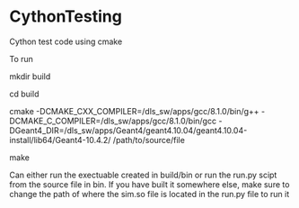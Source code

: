 # CythonTesting
Cython test code using cmake

To run

mkdir build

cd build

cmake -DCMAKE_CXX_COMPILER=/dls_sw/apps/gcc/8.1.0/bin/g++ -DCMAKE_C_COMPILER=/dls_sw/apps/gcc/8.1.0/bin/gcc -DGeant4_DIR=/dls_sw/apps/Geant4/geant4.10.04/geant4.10.04-install/lib64/Geant4-10.4.2/ /path/to/source/file

make

Can either run the exectuable created in build/bin or run the run.py scipt from the source file in bin.
If you have built it somewhere else, make sure to change the path of where the sim.so file is located in the run.py file to run it
